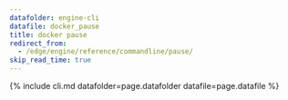 ```yaml
---
datafolder: engine-cli
datafile: docker_pause
title: docker pause
redirect_from:
  - /edge/engine/reference/commandline/pause/
skip_read_time: true
---
```

<!--
This page is automatically generated from Docker's source code. If you want to
suggest a change to the text that appears here, open a ticket or pull request
in the source repository on GitHub:

https://github.com/docker/cli
-->
{% include cli.md datafolder=page.datafolder datafile=page.datafile %}
